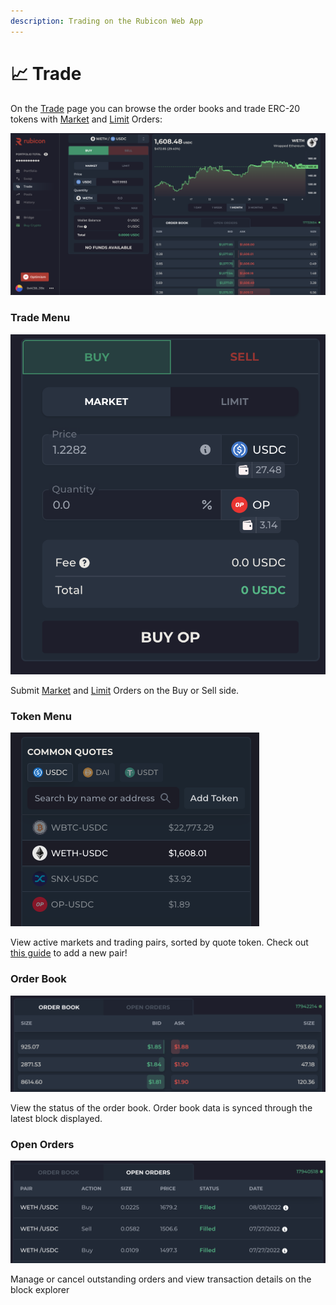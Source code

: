 ```yaml
---
description: Trading on the Rubicon Web App
---
```


# 📈 Trade

On the [Trade](https://app.rubicon.finance/trade) page you can browse the order books and trade ERC-20 tokens with [Market](order-types.md#market-orders) and [Limit](order-types.md#limit-orders) Orders:

![](<../.gitbook/assets/image (91).png>)

### Trade Menu

![](<../.gitbook/assets/image (76).png>)

Submit [Market](order-types.md#market-orders) and [Limit](order-types.md#limit-orders) Orders on the Buy or Sell side.

### Token Menu

![](<../.gitbook/assets/image (9).png>)

View active markets and trading pairs, sorted by quote token. Check out [this guide](adding-a-trading-pair.md) to add a new pair!

### Order Book

![](<../.gitbook/assets/image (47).png>)

View the status of the order book. Order book data is synced through the latest block displayed.

### Open Orders

![](<../.gitbook/assets/image (102).png>)

Manage or cancel outstanding orders and view transaction details on the block explorer
